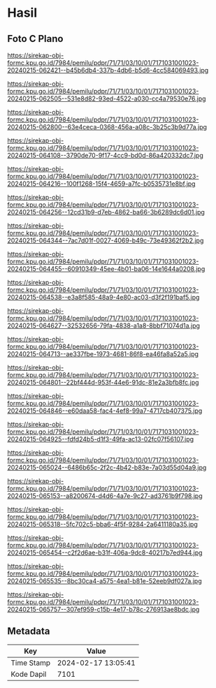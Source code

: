 # Hasil

## Foto C Plano

https://sirekap-obj-formc.kpu.go.id/7984/pemilu/pdpr/71/71/03/10/01/7171031001023-20240215-062421--b45b6db4-337b-4db6-b5d6-4cc584069493.jpg

https://sirekap-obj-formc.kpu.go.id/7984/pemilu/pdpr/71/71/03/10/01/7171031001023-20240215-062505--531e8d82-93ed-4522-a030-cc4a79530e76.jpg

https://sirekap-obj-formc.kpu.go.id/7984/pemilu/pdpr/71/71/03/10/01/7171031001023-20240215-062800--63e4ceca-0368-456a-a08c-3b25c3b9d77a.jpg

https://sirekap-obj-formc.kpu.go.id/7984/pemilu/pdpr/71/71/03/10/01/7171031001023-20240215-064108--3790de70-9f17-4cc9-bd0d-86a420332dc7.jpg

https://sirekap-obj-formc.kpu.go.id/7984/pemilu/pdpr/71/71/03/10/01/7171031001023-20240215-064216--100f1268-15f4-4659-a7fc-b0535731e8bf.jpg

https://sirekap-obj-formc.kpu.go.id/7984/pemilu/pdpr/71/71/03/10/01/7171031001023-20240215-064256--12cd31b9-d7eb-4862-ba66-3b6289dc6d01.jpg

https://sirekap-obj-formc.kpu.go.id/7984/pemilu/pdpr/71/71/03/10/01/7171031001023-20240215-064344--7ac7d01f-0027-4069-b49c-73e49362f2b2.jpg

https://sirekap-obj-formc.kpu.go.id/7984/pemilu/pdpr/71/71/03/10/01/7171031001023-20240215-064455--60910349-45ee-4b01-ba06-14e1644a0208.jpg

https://sirekap-obj-formc.kpu.go.id/7984/pemilu/pdpr/71/71/03/10/01/7171031001023-20240215-064538--e3a8f585-48a9-4e80-ac03-d3f2f191baf5.jpg

https://sirekap-obj-formc.kpu.go.id/7984/pemilu/pdpr/71/71/03/10/01/7171031001023-20240215-064627--32532656-79fa-4838-a1a8-8bbf71074d1a.jpg

https://sirekap-obj-formc.kpu.go.id/7984/pemilu/pdpr/71/71/03/10/01/7171031001023-20240215-064713--ae337fbe-1973-4681-86f8-ea46fa8a52a5.jpg

https://sirekap-obj-formc.kpu.go.id/7984/pemilu/pdpr/71/71/03/10/01/7171031001023-20240215-064801--22bf444d-953f-44e6-91dc-81e2a3bfb8fc.jpg

https://sirekap-obj-formc.kpu.go.id/7984/pemilu/pdpr/71/71/03/10/01/7171031001023-20240215-064846--e60daa58-fac4-4ef8-99a7-4717cb407375.jpg

https://sirekap-obj-formc.kpu.go.id/7984/pemilu/pdpr/71/71/03/10/01/7171031001023-20240215-064925--fdfd24b5-d1f3-49fa-ac13-02fc07f56107.jpg

https://sirekap-obj-formc.kpu.go.id/7984/pemilu/pdpr/71/71/03/10/01/7171031001023-20240215-065024--6486b65c-2f2c-4b42-b83e-7a03d55d04a9.jpg

https://sirekap-obj-formc.kpu.go.id/7984/pemilu/pdpr/71/71/03/10/01/7171031001023-20240215-065153--a8200674-d4d6-4a7e-9c27-ad3761b9f798.jpg

https://sirekap-obj-formc.kpu.go.id/7984/pemilu/pdpr/71/71/03/10/01/7171031001023-20240215-065318--5fc702c5-bba6-4f5f-9284-2a6411180a35.jpg

https://sirekap-obj-formc.kpu.go.id/7984/pemilu/pdpr/71/71/03/10/01/7171031001023-20240215-065454--c2f2d6ae-b31f-406a-9dc8-40217b7ed944.jpg

https://sirekap-obj-formc.kpu.go.id/7984/pemilu/pdpr/71/71/03/10/01/7171031001023-20240215-065535--8bc30ca4-a575-4ea1-b81e-52eeb9df027a.jpg

https://sirekap-obj-formc.kpu.go.id/7984/pemilu/pdpr/71/71/03/10/01/7171031001023-20240215-065757--307ef959-c15b-4e17-b78c-276913ae8bdc.jpg


## Metadata

| Key        | Value               |
| ---------- | ------------------- |
| Time Stamp | 2024-02-17 13:05:41 |
| Kode Dapil | 7101                |



